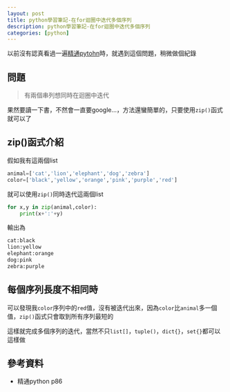 ```yaml
---
layout: post
title: python學習筆記-在for迴圈中迭代多個序列
description: python學習筆記-在for迴圈中迭代多個序列
categories: [python]
---
```

以前沒有認真看過一遍[精通pytohn](https://www.tenlong.com.tw/products/9789863477310?list_name=srh)時，就遇到這個問題，稍微做個紀錄

<!--more-->
## 問題
> 有兩個串列想同時在迴圈中迭代

果然要讀一下書，不然會一直要google...，方法還蠻簡單的，只要使用`zip()`函式就可以了

## zip()函式介紹

假如我有這兩個list
```python
animal=['cat','lion','elephant','dog','zebra']
color=['black','yellow','orange','pink','purple','red']
```
就可以使用`zip()`同時迭代這兩個list

```python
for x,y in zip(animal,color):
    print(x+':'+y)
```
輸出為
```python
cat:black
lion:yellow
elephant:orange
dog:pink
zebra:purple
```
## 每個序列長度不相同時

可以發現我`color`序列中的`red`值，沒有被迭代出來，因為`color`比`animal`多一個值，`zip()`函式只會取到所有序列最短的


這樣就完成多個序列的迭代，當然不只`list[]`，`tuple()`，`dict{}`，`set{}`都可以這樣做

## 參考資料
* 精通python p86